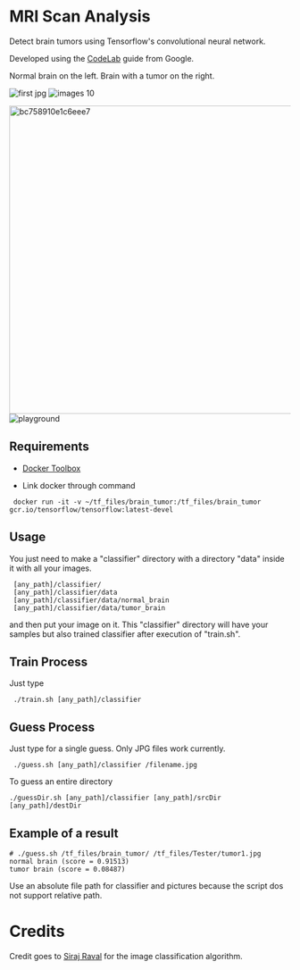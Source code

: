 # MRI Scan Analysis
Detect brain tumors using Tensorflow's convolutional neural network. 

Developed using the [CodeLab](https://codelabs.developers.google.com/codelabs/tensorflow-for-poets/?utm_campaign=chrome_series_machinelearning_063016&utm_source=gdev&utm_medium=yt-desc#0) guide from Google.

Normal brain on the left. Brain with a tumor on the right.

![first jpg](https://user-images.githubusercontent.com/9091157/35780421-29b470a6-09a9-11e8-8748-1a701f876a41.jpg)  ![images 10](https://user-images.githubusercontent.com/9091157/35780431-48bd675a-09a9-11e8-842a-5585d8a74cd4.jpg)

<img width="552" alt="bc758910e1c6eee7" src="https://user-images.githubusercontent.com/9091157/35780433-56ad79c2-09a9-11e8-89c2-3bb9352fb8f9.png">    ![playground](https://user-images.githubusercontent.com/9091157/35780437-5f10fac6-09a9-11e8-8cb1-90a12b6221ba.png)

## Requirements

* [Docker Toolbox](https://www.docker.com/products/docker-toolbox)

* Link docker through command
```
 docker run -it -v ~/tf_files/brain_tumor:/tf_files/brain_tumor gcr.io/tensorflow/tensorflow:latest-devel
``` 

## Usage 

You just need to make a "classifier" directory with a directory "data" inside it with all your images.
```
 [any_path]/classifier/
 [any_path]/classifier/data
 [any_path]/classifier/data/normal_brain
 [any_path]/classifier/data/tumor_brain
```
 and then put your image on it. 
 This "classifier" directory will have your samples but also trained classifier after execution of "train.sh". 

## Train Process
 
Just type
```
 ./train.sh [any_path]/classifier
``` 


## Guess Process

Just type for a single guess. Only JPG files work currently.
```
 ./guess.sh [any_path]/classifier /filename.jpg
```

To guess an entire directory
```
./guessDir.sh [any_path]/classifier [any_path]/srcDir [any_path]/destDir
```

## Example of a result
```
# ./guess.sh /tf_files/brain_tumor/ /tf_files/Tester/tumor1.jpg
normal brain (score = 0.91513)
tumor brain (score = 0.08487)
```

Use an absolute file path for classifier and pictures because the script dos not support relative path.


# Credits

Credit goes to [Siraj Raval](https://github.com/llSourcell) for the image classification algorithm. 



